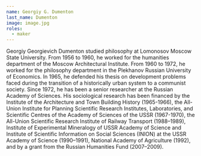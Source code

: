 ```yaml
---
name: Georgiy G. Dumenton
last_name: Dumenton
image: image.jpg
roles:
  - maker
---
```

Georgiy Georgievich Dumenton studied philosophy at Lomonosov Moscow State University. From 1956 to 1960, he worked for the humanities department of the Moscow Architectural Institute. From 1960 to 1972, he worked for the philosophy department in the Plekhanov Russian University of Economics. In 1965, he defended his thesis on development problems faced during the transition of a historically urban system to a communist society. Since 1972, he has been a senior researcher at the Russian Academy of Sciences. His sociological research has been financed by the Institute of the Architecture and Town Building History (1965-1966), the All-Union Institute for Planning Scientific Research Institutes, Laboratories, and Scientific Centres of the Academy of Sciences of the USSR (1967-1970), the All-Union Scientific Research Institute of Railway Transport (1988–1989), Institute of Experimental Mineralogy of USSR Academy of Science and Institute of Scientific Information on Social Sciences (INION) at the USSR Academy of Science (1990–1991), National Academy of Agriculture (1992), and by a grant from the Russian Humanities Fund (2007–2009).
